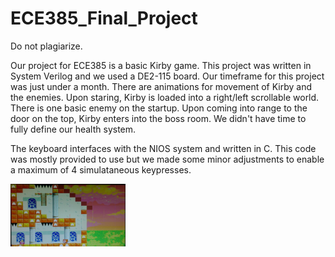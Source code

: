 # ECE385_Final_Project
Do not plagiarize.

Our project for ECE385 is a basic Kirby game. This project was written in System Verilog and we used a DE2-115 board. Our timeframe for this project was just under a month. There are animations for movement of Kirby and the enemies. Upon staring, Kirby is loaded into a right/left scrollable world. There is one basic enemy on the startup. Upon coming into range to the door on the top, Kirby enters into the boss room. We didn't have time to fully define our health system. 

The keyboard interfaces with the NIOS system and written in C. This code was mostly provided to use but we made some minor adjustments to enable a maximum of 4 simulataneous keypresses. 

<img src="ReadmeImages/map1.PNG" height="100">
